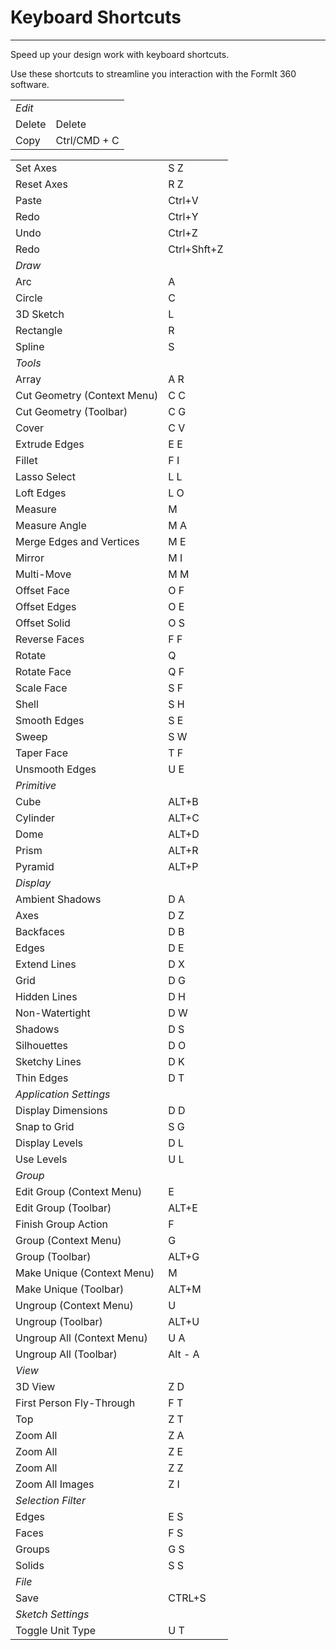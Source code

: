 # Keyboard Shortcuts

----

Speed up your design work with keyboard shortcuts.

Use these shortcuts to streamline you interaction with the FormIt 360 software.

| | |
| ---- | ---- |
| *Edit*   |     |
| Delete   |  Delete   |
| Copy   |  Ctrl/CMD + C   |


| | |
| ---- | ---- |
| Set Axes   |  S Z   |
| Reset Axes   |  R Z   |
| Paste   |  Ctrl+V   |
| Redo   |  Ctrl+Y   |
| Undo   |  Ctrl+Z   |
| Redo   |  Ctrl+Shft+Z   |
| *Draw*   |     |
| Arc   |  A   |
| Circle   |  C   |
| 3D Sketch   |  L   |
| Rectangle   |  R   |
| Spline   |  S   |
| *Tools*   |     |
| Array   |  A R   |
| Cut Geometry (Context Menu)   |  C C   |
| Cut Geometry (Toolbar)   |  C G   |
| Cover   |  C V   |
| Extrude Edges   |  E E   |
| Fillet   |  F I   |
| Lasso Select   |  L L   |
| Loft Edges   |  L O   |
| Measure   |  M   |
| Measure Angle   |  M A   |
| Merge Edges and Vertices   |  M E   |
| Mirror   |  M I   |
| Multi-Move   |  M M   |
| Offset Face   |  O F   |
| Offset Edges   |  O E   |
| Offset Solid   |  O S   |
| Reverse Faces   |  F F   |
| Rotate   |  Q   |
| Rotate Face   |  Q F   |
| Scale Face   |  S F   |
| Shell   |  S H   |
| Smooth Edges   |  S E   |
| Sweep   |  S W   |
| Taper Face   |  T F   |
| Unsmooth Edges   |  U E   |
| *Primitive*   |     |
| Cube   |  ALT+B   |
| Cylinder   |  ALT+C   |
| Dome   |  ALT+D   |
| Prism   |  ALT+R   |
| Pyramid   |  ALT+P   |
| *Display*   |     |
| Ambient Shadows   |  D A   |
| Axes   |  D Z   |
| Backfaces   |  D B   |
| Edges   |  D E   |
| Extend Lines   |  D X   |
| Grid   |  D G   |
| Hidden Lines   |  D H   |
| Non-Watertight   |  D W   |
| Shadows   |  D S   |
| Silhouettes   |  D O   |
| Sketchy Lines   |  D K   |
| Thin Edges   |  D T   |
| *Application Settings*   |     |
| Display Dimensions   |  D D   |
| Snap to Grid   |  S G   |
| Display Levels   |  D L   |
| Use Levels   |  U L   |
| *Group*   |     |
| Edit Group (Context Menu)   |  E   |
| Edit Group (Toolbar)   |  ALT+E   |
| Finish Group Action   |  F   |
| Group (Context Menu)   |  G   |
| Group (Toolbar)   |  ALT+G   |
| Make Unique (Context Menu)   |  M   |
| Make Unique (Toolbar)   |  ALT+M   |
| Ungroup (Context Menu)   |  U   |
| Ungroup (Toolbar)   |  ALT+U   |
| Ungroup All (Context Menu)   |  U A   |
| Ungroup All (Toolbar)   |  Alt - A   |
| *View*   |     |
| 3D View   |  Z D   |
| First Person Fly-Through   |  F T   |
| Top   |  Z T   |
| Zoom All   |  Z A   |
| Zoom All   |  Z E   |
| Zoom All   |  Z Z   |
| Zoom All Images   |  Z I   |
| *Selection Filter*   |     |
| Edges   |  E S   |
| Faces   |  F S   |
| Groups   |  G S   |
| Solids   |   S S   |
| *File*   |     |
| Save   |  CTRL+S   |
| *Sketch Settings*   |     |
| Toggle Unit Type   |  U T   |


